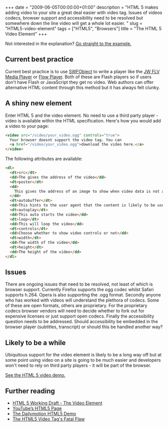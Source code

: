 +++
date = "2009-06-05T00:00:00+01:00"
description = "HTML 5 makes adding video to your site a great deal easier with video tag. Issues of videos codecs, browser support and accessibility need to be resolved but somewhere down the line video will get a whole lot easier. "
slug = "HTML5-video-element"
tags = ["HTML5", "Browsers"]
title = "The HTML 5 Video Element"
+++

Not interested in the explanation? [Go straight to the example.][1]

## Current best practice

Current best practice is to use [SWFObject][2] to write a player like the [JW
FLV Media Player][3] or [Flow Player][4]. Both of these are Flash players so if
users don't have Flash or JavaScript they get no video. Web authors can offer
alternative HTML content through this method but it has always felt clunky.

## A shiny new element

Enter HTML 5 and the video element. No need to use a third party player - video
is available within the HTML specification. Here's how you would add a video to
your page:

```html
<video src="/video/your_video.ogg" controls="true">
  Your browser doesnt support the video tag. You can
  <a href="/video/your_video.ogg">download the video here.</a>
</video>
```

The following attributes are available:

```html
<dl>
  <dt>src</dt>
  <dd>The gives the address of the video</dd>
  <dt>poster</dt>
  <dd>
    This gives the address of an image to show when video data is not available
  </dd>
  <dt>autobuffer</dt>
  <dd>This hints to the user agent that the content is likely to be used</dd>
  <dt>autoplay</dt>
  <dd>This auto starts the video</dd>
  <dt>loop</dt>
  <dd>This will loop the video</dd>
  <dt>controls</dt>
  <dd>Choose whether to show video controls or not</dd>
  <dt>width</dt>
  <dd>The width of the video</dd>
  <dt>height</dt>
  <dd>The height of the video</dd>
</dl>
```

## Issues

There are ongoing issues that need to be resolved, not least of which is browser
support. Currently Firefox supports the ogg codec whilst Safari supports h.264.
Opera is also supporting the .ogg format. Secondly anyone who has worked with
videos will understand the plethora of codecs. Some of these are open formats,
others are proprietary. For the proprietary codecs browser vendors will need to
decide whether to fork out for expensive licenses or just support open codecs.
Finally the accessibility question needs to be addressed. Should accessibility
be embedded in the browser player (subtitles, transcript) or should this be
handled another way?

## Likely to be a while

Ubiquitous support for the video element is likely to be a long way off but at
some point using video on a site is going to be much easier and developers won't
need to rely on third party players - it will be part of the browser.

[See the HTML 5 video demo.][1]

## Further reading

- [HTML 5 Working Draft - The Video Element][6]
- [YouTube’s HTML5 Page][7]
- [The Dailymotion HTML5 Demo][8]
- [The HTML5 Video Tag's Fatal Flaw][9]

[1]: /examples/HTML5-video-element/
[2]: http://blog.deconcept.com/swfobject/
[3]: http://www.longtailvideo.com/players/jw-flv-player/
[4]: http://flowplayer.org/
[5]: /video/your_video.ogg
[6]: http://www.whatwg.org/specs/web-apps/current-work/#video
[7]: https://www.youtube.com/html5
[8]: http://blog.dailymotion.com/2009/05/27/watch-videowithout-flash/
[9]: http://sandfly.net.nz/blog/2009/05/the-html5-video-tags-fatal-flaw/
